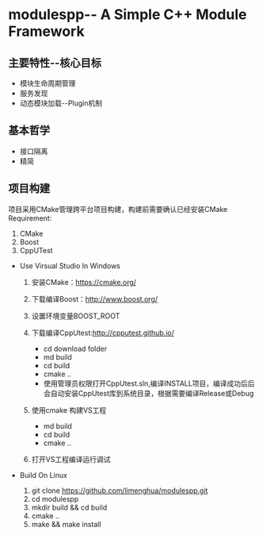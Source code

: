 # modulespp-- A Simple C++ Module Framework

## 主要特性--核心目标
- 模块生命周期管理
- 服务发现
- 动态模块加载--Plugin机制

## 基本哲学
- 接口隔离
- 精简

## 项目构建
项目采用CMake管理跨平台项目构建，构建前需要确认已经安装CMake  
Requirement:
1. CMake
2. Boost
3. CppUTest

- Use Virsual Studio In Windows
  1. 安装CMake：https://cmake.org/
  2. 下载编译Boost：http://www.boost.org/
  3. 设置环境变量BOOST_ROOT
  4. 下载编译CppUtest:http://cpputest.github.io/
     * cd download folder    
     * md build
     * cd build
     * cmake ..
     * 使用管理员权限打开CppUtest.sln,编译INSTALL项目，编译成功后后会自动安装CppUtest库到系统目录，根据需要编译Release或Debug

  5. 使用cmake 构建VS工程
     * md build
     * cd build
     * cmake ..

  6. 打开VS工程编译运行调试

 - Build On Linux
   1. git clone https://github.com/limenghua/modulespp.git
   2. cd modulespp
   3. mkdir build && cd build
   4. cmake ..
   5. make && make install